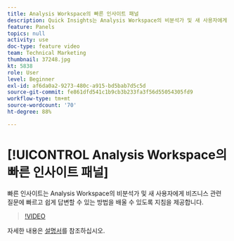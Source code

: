 ```yaml
---
title: Analysis Workspace의 빠른 인사이트 패널
description: Quick Insights는 Analysis Workspace의 비분석가 및 새 사용자에게 비즈니스 관련 질문에 빠르고 쉽게 답변할 수 있는 방법을 배울 수 있도록 지침을 제공합니다.
feature: Panels
topics: null
activity: use
doc-type: feature video
team: Technical Marketing
thumbnail: 37248.jpg
kt: 5838
role: User
level: Beginner
exl-id: af6da0a2-9273-480c-a915-bd5bab7d5c5d
source-git-commit: fe861dfd541c1b9cb3b233fa3f56d55054305fd9
workflow-type: tm+mt
source-wordcount: '70'
ht-degree: 88%

---
```


# [!UICONTROL Analysis Workspace의 빠른 인사이트 패널]

빠른 인사이트는 Analysis Workspace의 비분석가 및 새 사용자에게 비즈니스 관련 질문에 빠르고 쉽게 답변할 수 있는 방법을 배울 수 있도록 지침을 제공합니다.

>[!VIDEO](https://video.tv.adobe.com/v/37248/?quality=12&learn=on)

자세한 내용은 [설명서](https://experienceleague.adobe.com/docs/analytics/analyze/analysis-workspace/panels/quickinsight.html)를 참조하십시오.
